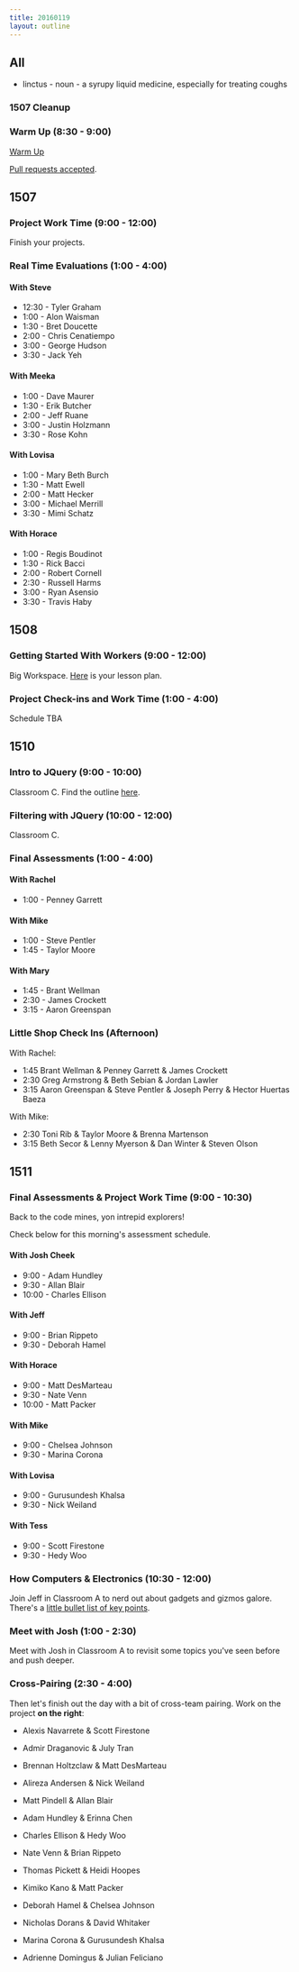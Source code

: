 ```yaml
---
title: 20160119
layout: outline
---
```


## All

* linctus - noun - a syrupy liquid medicine, especially for treating coughs

### 1507 Cleanup

### Warm Up (8:30 - 9:00)

[Warm Up](https://thewarmup.herokuapp.com)

[Pull requests accepted](https://github.com/mikedao/the-warm-up).


## 1507

### Project Work Time (9:00 - 12:00)

Finish your projects.

### Real Time Evaluations (1:00 - 4:00)

#### With Steve

* 12:30 - Tyler Graham
* 1:00 - Alon Waisman
* 1:30 - Bret Doucette
* 2:00 - Chris Cenatiempo
* 3:00 - George Hudson
* 3:30 - Jack Yeh

#### With Meeka

* 1:00 - Dave Maurer
* 1:30 - Erik Butcher
* 2:00 - Jeff Ruane
* 3:00 - Justin Holzmann
* 3:30 - Rose Kohn

#### With Lovisa

* 1:00 - Mary Beth Burch
* 1:30 - Matt Ewell
* 2:00 - Matt Hecker
* 3:00 - Michael Merrill
* 3:30 - Mimi Schatz

#### With Horace

* 1:00 - Regis Boudinot
* 1:30 - Rick Bacci
* 2:00 - Robert Cornell
* 2:30 - Russell Harms
* 3:00 - Ryan Asensio
* 3:30 - Travis Haby


## 1508

### Getting Started With Workers (9:00 - 12:00)

Big Workspace. [Here](https://github.com/turingschool/lesson_plans/blob/master/ruby_03-professional_rails_applications/intro_to_background_workers.md) is your lesson plan.

### Project Check-ins and Work Time (1:00 - 4:00)

Schedule TBA


## 1510

### Intro to JQuery (9:00 - 10:00)

Classroom C. Find the outline [here](https://github.com/turingschool/lesson_plans/blob/master/ruby_02-web_applications_with_ruby/introduction_to_jquery.markdown).

### Filtering with JQuery (10:00 - 12:00)

Classroom C.

### Final Assessments (1:00 - 4:00)

#### With Rachel

* 1:00 - Penney Garrett

#### With Mike

* 1:00 - Steve Pentler
* 1:45 - Taylor Moore

#### With Mary

* 1:45 - Brant Wellman
* 2:30 - James Crockett
* 3:15 - Aaron Greenspan

### Little Shop Check Ins (Afternoon)

With Rachel:

* 1:45 Brant Wellman & Penney Garrett & James Crockett
* 2:30 Greg Armstrong & Beth Sebian & Jordan Lawler
* 3:15 Aaron Greenspan & Steve Pentler & Joseph Perry & Hector Huertas Baeza

With Mike:

* 2:30 Toni Rib & Taylor Moore & Brenna Martenson
* 3:15 Beth Secor & Lenny Myerson & Dan Winter & Steven Olson


## 1511

### Final Assessments & Project Work Time (9:00 - 10:30)

Back to the code mines, yon intrepid explorers!

Check below for this morning's assessment schedule.

#### With Josh Cheek

* 9:00 - Adam Hundley
* 9:30 - Allan Blair
* 10:00 - Charles Ellison

#### With Jeff

* 9:00 - Brian Rippeto
* 9:30 - Deborah Hamel

#### With Horace

* 9:00 - Matt DesMarteau
* 9:30 - Nate Venn
* 10:00 - Matt Packer

#### With Mike
* 9:00 - Chelsea Johnson
* 9:30 - Marina Corona

#### With Lovisa
* 9:00 - Gurusundesh Khalsa
* 9:30 - Nick Weiland

#### With Tess
* 9:00 - Scott Firestone
* 9:30 - Hedy Woo

### How Computers & Electronics (10:30 - 12:00)

Join Jeff in Classroom A to nerd out about gadgets
and gizmos galore. There's a [little bullet list of key points](https://github.com/turingschool/lesson_plans/blob/master/ruby_01-object_oriented_programming_with_ruby/how_computers_work.markdown).

### Meet with Josh (1:00 - 2:30)

Meet with Josh in Classroom A to revisit some topics you've seen before and push deeper.

### Cross-Pairing (2:30 - 4:00)

Then let's finish out the day with a bit of cross-team pairing. Work on the project **on the right**:

* Alexis Navarrete & Scott Firestone
* Admir Draganovic & July Tran
* Brennan Holtzclaw & Matt DesMarteau
* Alireza Andersen & Nick Weiland
* Matt Pindell & Allan Blair
* Adam Hundley & Erinna Chen
* Charles Ellison & Hedy Woo
* Nate Venn & Brian Rippeto

* Thomas Pickett & Heidi Hoopes
* Kimiko Kano & Matt Packer
* Deborah Hamel & Chelsea Johnson
* Nicholas Dorans & David Whitaker
* Marina Corona & Gurusundesh Khalsa
* Adrienne Domingus & Julian Feliciano
